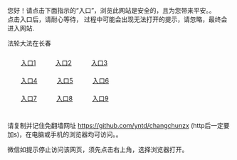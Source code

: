 您好！请点击下面指示的“入口”，浏览此网站是安全的，且为您带来平安。。 <br/>
点击入口后，请耐心等待， 过程中可能会出现无法打开的提示，请忽略，最终会进入网站. </br>

法轮大法在长春<br/>
<div style="padding:10px"><a style="margin:20px" target="_blank" href="https://da0poxory2lsd.cloudfront.net/2Qpsp?lmqopcmq" id="ccLink1" rel="nofollow">入口1</a> <a target="_blank" style="margin:20px" href="https://d1n68pd6um4y5g.cloudfront.net/2Qpsp?fcvcosud" id="ccLink2" rel="nofollow">入口2</a> <a style="margin:20px" target="_blank" href="https://d2qn3cc01eaoyg.cloudfront.net/2Qpsp?zmhbncg" id="ccLink3" rel="nofollow">入口3</a></div>

<div style="padding:10px" ><a style="margin:20px" target="_blank" href="https://da0poxory2lsd.cloudfront.net/2Qpsp?lmqopcmq" id="ccLink4" rel="nofollow">入口4</a> <a style="margin:20px" href="https://d1n68pd6um4y5g.cloudfront.net/2Qpsp?fcvcosud" target="_blank" id="ccLink5" rel="nofollow">入口5</a> <a style="margin:20px" href="https://d2qn3cc01eaoyg.cloudfront.net/2Qpsp?zmhbncg" target="_blank" id="ccLink6" rel="nofollow">入口6</a></div>

<div style="padding:10px"><a style="margin:20px" target="_blank" href="https://da0poxory2lsd.cloudfront.net/2Qpsp?lmqopcmq" id="ccLink7" rel="nofollow">入口7</a> <a style="margin:20px" href="https://d1n68pd6um4y5g.cloudfront.net/2Qpsp?fcvcosud" target="_blank" id="ccLink8" rel="nofollow">入口8</a> <a style="margin:20px" target="_blank" href="https://d2qn3cc01eaoyg.cloudfront.net/2Qpsp?zmhbncg" id="ccLink9" rel="nofollow">入口9</a></div>

<br/>



请复制并记住免翻墙网址 https://github.com/yntd/changchunzx (http后一定要加s)，在电脑或手机的浏览器均可访问。。<br/>

微信如提示停止访问该网页，须先点击右上角，选择浏览器打开。
